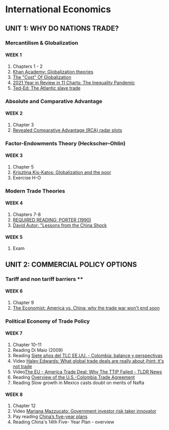 # International Economics

## UNIT 1: WHY DO NATIONS TRADE?

### Mercantilism & Globalization

#### WEEK 1

1. Chapters 1 - 2
2. [Khan Academy: Globalization theories](https://www.youtube.com/watch?v=lQIVIYCZ4ec)
3. [The "Cost" Of Globalization](https://www.youtube.com/watch?v=v0CdoXp8x44)
4. [2021 Year in Review in 11 Charts: The Inequality Pandemic](https://www.worldbank.org/en/news/feature/2021/12/20/year-2021-in-review-the-inequality-pandemic)
5. [Ted-Ed: The Atlantic slave trade](https://www.youtube.com/watch?v=3NXC4Q_4JVg)


### Absolute and Comparative Advantage

#### WEEK 2

1. Chapter 3
2. [Revealed Comparative Advantage (RCA) radar plots](https://unctadstat.unctad.org/EN/RcaRadar.html)


### Factor-Endowments Theory (Heckscher–Ohlin)

#### WEEK 3

1. Chapter 5
2. [Krisztina Kis-Katos: Globalization and the poor](https://www.youtube.com/watch?v=dIldvz0jygE)
3. Exercise H-O


### Modern Trade Theories

#### WEEK 4

1. Chapters 7-8
2. [REQUIRED READING: PORTER (1990)](https://hbr.org/1990/03/the-competitive-advantage-of-nations)
3. [David Autor: "Lessons from the China Shock](https://www.youtube.com/watch?v=lUngEbyiaFs)

#### WEEK 5

1. Exam



## UNIT 2: COMMERCIAL POLICY OPTIONS


### Tariff and non tariff barriers **

#### WEEK 6

1. Chapter 9
2. [The Economist: America vs. China: why the trade war won't end soon](https://interactivavirtual.eafit.edu.co/d2l/le/content/72342/viewContent/336490/View)


### Political Economy of Trade Policy

#### WEEK 7 

1. Chapter 10-11
2. Reading Di Maio (2009)
3. Reading [Siete años del TLC EE.UU. - Colombia: balance y perspectivas](https://www.larepublica.co/analisis/sergio-clavijo-500041/siete-anos-del-tlc-eeuu---colombia-balance-y-perspectivas-2937038)
4. Video [Haley Edwards: What global trade deals are really about (hint: it's not trade](https://www.youtube.com/watch?v=-v3uqD1hWGE)
5. Video[The EU - America Trade Deal: Why The TTIP Failed - TLDR News](https://www.youtube.com/watch?v=2eXoU6vTEKQ)
6. Reading [Overview of the U.S.-Colombia Trade Agreement](https://ustr.gov/uscolombiatpa/facts)
7. Reading Slow growth in Mexico casts doubt on merits of Nafta

#### WEEK 8

1. Chapter 12
2. Video [Mariana Mazzucato: Government investor risk taker innovator](https://www.youtube.com/watch?v=3r1IPsldbBg)
3. Pay reading [China’s five-year plans](https://multimedia.scmp.com/infographics/news/china/article/3085903/china-five-year-plans/index.html)
4. Reading China's 14th Five- Year Plan - overview




